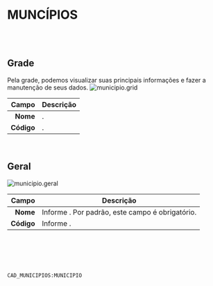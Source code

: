 # MUNCÍPIOS
<br>
<br>

## Grade
Pela grade, podemos visualizar suas principais informações e fazer a manutenção de seus dados.
![municipio.grid](https://raw.githubusercontent.com/netforcews/docs-siscom/master/geral/imagens/municipio.grid.png)

Campo | Descrição
--:|---
**Nome** | .
**Código** | .
<br>

## Geral
![municipio.geral](https://raw.githubusercontent.com/netforcews/docs-siscom/master/geral/imagens/municipio.geral.png)

Campo | Descrição
--:|---
**Nome** | Informe . Por padrão, este campo é obrigatório.
**Código** | Informe .
<br>
<br>
<br>
<br>

```CAD_MUNICIPIOS:MUNICIPIO```
